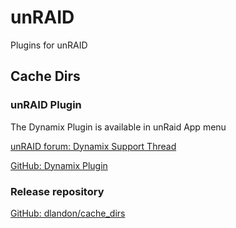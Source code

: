 # unRAID
Plugins for unRAID

## Cache Dirs


### unRAID Plugin

The Dynamix Plugin is available in unRaid App menu

[unRAID forum: Dynamix Support Thread](https://lime-technology.com/forums/topic/34889-dynamix-v6-plugins/)

[GitHub: Dynamix Plugin](https://github.com/bergware/dynamix)

### Release repository

[GitHub: dlandon/cache_dirs](https://github.com/dlandon/cache_dirs)

